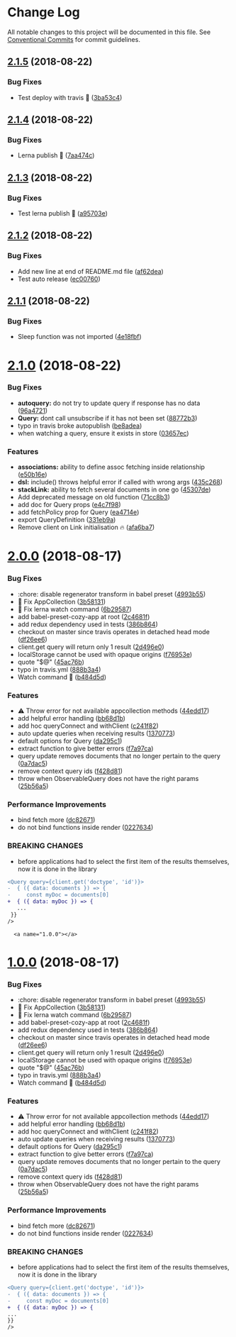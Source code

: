 # Change Log

All notable changes to this project will be documented in this file.
See [Conventional Commits](https://conventionalcommits.org) for commit guidelines.

<a name="2.1.5"></a>
## [2.1.5](https://github.com/cozy/cozy-client/compare/v2.1.4...v2.1.5) (2018-08-22)


### Bug Fixes

* Test deploy with travis 🍄 ([3ba53c4](https://github.com/cozy/cozy-client/commit/3ba53c4))





<a name="2.1.4"></a>
## [2.1.4](https://github.com/cozy/cozy-client/compare/v2.1.3...v2.1.4) (2018-08-22)


### Bug Fixes

* Lerna publish 🚀 ([7aa474c](https://github.com/cozy/cozy-client/commit/7aa474c))





<a name="2.1.3"></a>
## [2.1.3](https://github.com/cozy/cozy-client/compare/v2.1.2...v2.1.3) (2018-08-22)


### Bug Fixes

* Test lerna publish 🔭 ([a95703e](https://github.com/cozy/cozy-client/commit/a95703e))





<a name="2.1.2"></a>
## [2.1.2](https://github.com/cozy/cozy-client/compare/v2.1.1...v2.1.2) (2018-08-22)


### Bug Fixes

* Add new line at end of README.md file ([af62dea](https://github.com/cozy/cozy-client/commit/af62dea))
* Test auto release ([ec00760](https://github.com/cozy/cozy-client/commit/ec00760))





<a name="2.1.1"></a>
## [2.1.1](https://github.com/cozy/cozy-client/compare/v2.1.0...v2.1.1) (2018-08-22)


### Bug Fixes

* Sleep function was not imported ([4e18fbf](https://github.com/cozy/cozy-client/commit/4e18fbf))





<a name="2.1.0"></a>
# [2.1.0](https://github.com/cozy/cozy-client/compare/v2.0.0...v2.1.0) (2018-08-22)


### Bug Fixes

* **autoquery:** do not try to update query if response has no data ([96a4721](https://github.com/cozy/cozy-client/commit/96a4721))
* **Query:** dont call unsubscribe if it has not been set ([88772b3](https://github.com/cozy/cozy-client/commit/88772b3))
* typo in travis broke autopublish ([be8adea](https://github.com/cozy/cozy-client/commit/be8adea))
* when watching a query, ensure it exists in store ([03657ec](https://github.com/cozy/cozy-client/commit/03657ec))


### Features

* **associations:** ability to define assoc fetching inside relationship ([e50b16e](https://github.com/cozy/cozy-client/commit/e50b16e))
* **dsl:** include() throws helpful error if called with wrong args ([435c268](https://github.com/cozy/cozy-client/commit/435c268))
* **stackLink:** ability to fetch several documents in one go ([45307de](https://github.com/cozy/cozy-client/commit/45307de))
* Add deprecated message on old function ([71cc8b3](https://github.com/cozy/cozy-client/commit/71cc8b3))
* add doc for Query props ([e4c7f98](https://github.com/cozy/cozy-client/commit/e4c7f98))
* add fetchPolicy prop for Query ([ea4714e](https://github.com/cozy/cozy-client/commit/ea4714e))
* export QueryDefinition ([331eb9a](https://github.com/cozy/cozy-client/commit/331eb9a))
* Remove client on Link initialisation 🔥 ([afa6ba7](https://github.com/cozy/cozy-client/commit/afa6ba7))





<a name="2.0.0"></a>
# [2.0.0](https://github.com/cozy/cozy-client/compare/v1.0.0-beta.30...v2.0.0) (2018-08-17)


### Bug Fixes

* :chore: disable regenerator transform in babel preset ([4993b55](https://github.com/cozy/cozy-client/commit/4993b55))
* 📝  Fix AppCollection ([3b58131](https://github.com/cozy/cozy-client/commit/3b58131))
* 📝 Fix lerna watch command ([6b29587](https://github.com/cozy/cozy-client/commit/6b29587))
* add babel-preset-cozy-app at root ([2c4681f](https://github.com/cozy/cozy-client/commit/2c4681f))
* add redux dependency used in tests ([386b864](https://github.com/cozy/cozy-client/commit/386b864))
* checkout on master since travis operates in detached head mode ([df26ee6](https://github.com/cozy/cozy-client/commit/df26ee6))
* client.get query will return only 1 result ([2d496e0](https://github.com/cozy/cozy-client/commit/2d496e0))
* localStorage cannot be used with opaque origins ([f76953e](https://github.com/cozy/cozy-client/commit/f76953e))
* quote "$@" ([45ac76b](https://github.com/cozy/cozy-client/commit/45ac76b))
* typo in travis.yml ([888b3a4](https://github.com/cozy/cozy-client/commit/888b3a4))
* Watch command 🐛 ([b484d5d](https://github.com/cozy/cozy-client/commit/b484d5d))


### Features

* ⚠️ Throw error for not available appcollection methods ([44edd17](https://github.com/cozy/cozy-client/commit/44edd17))
* add helpful error handling ([bb68d1b](https://github.com/cozy/cozy-client/commit/bb68d1b))
* add hoc queryConnect and withClient ([c241f82](https://github.com/cozy/cozy-client/commit/c241f82))
* auto update queries when receiving results ([1370773](https://github.com/cozy/cozy-client/commit/1370773))
* default options for Query ([da295c1](https://github.com/cozy/cozy-client/commit/da295c1))
* extract function to give better errors ([f7a97ca](https://github.com/cozy/cozy-client/commit/f7a97ca))
* query update removes documents that no longer pertain to the query ([0a7dac5](https://github.com/cozy/cozy-client/commit/0a7dac5))
* remove context query ids ([f428d81](https://github.com/cozy/cozy-client/commit/f428d81))
* throw when ObservableQuery does not have the right params ([25b56a5](https://github.com/cozy/cozy-client/commit/25b56a5))


### Performance Improvements

* bind fetch more ([dc82671](https://github.com/cozy/cozy-client/commit/dc82671))
* do not bind functions inside render ([0227634](https://github.com/cozy/cozy-client/commit/0227634))


### BREAKING CHANGES

* before applications had to select the
first item of the results themselves, now it is
done in the library

```diff
<Query query={client.get('doctype', 'id')}>
-  { ({ data: documents }) => {
-     const myDoc = documents[0]
+  { ({ data: myDoc }) => {
   ...
 }}
/>
```




      <a name="1.0.0"></a>
# [1.0.0](https://github.com/cozy/cozy-client/compare/v1.0.0-beta.30...v1.0.0) (2018-08-17)


### Bug Fixes

* :chore: disable regenerator transform in babel preset ([4993b55](https://github.com/cozy/cozy-client/commit/4993b55))
* 📝  Fix AppCollection ([3b58131](https://github.com/cozy/cozy-client/commit/3b58131))
* 📝 Fix lerna watch command ([6b29587](https://github.com/cozy/cozy-client/commit/6b29587))
* add babel-preset-cozy-app at root ([2c4681f](https://github.com/cozy/cozy-client/commit/2c4681f))
* add redux dependency used in tests ([386b864](https://github.com/cozy/cozy-client/commit/386b864))
* checkout on master since travis operates in detached head mode ([df26ee6](https://github.com/cozy/cozy-client/commit/df26ee6))
* client.get query will return only 1 result ([2d496e0](https://github.com/cozy/cozy-client/commit/2d496e0))
* localStorage cannot be used with opaque origins ([f76953e](https://github.com/cozy/cozy-client/commit/f76953e))
* quote "$@" ([45ac76b](https://github.com/cozy/cozy-client/commit/45ac76b))
* typo in travis.yml ([888b3a4](https://github.com/cozy/cozy-client/commit/888b3a4))
* Watch command 🐛 ([b484d5d](https://github.com/cozy/cozy-client/commit/b484d5d))


### Features

* ⚠️ Throw error for not available appcollection methods ([44edd17](https://github.com/cozy/cozy-client/commit/44edd17))
* add helpful error handling ([bb68d1b](https://github.com/cozy/cozy-client/commit/bb68d1b))
* add hoc queryConnect and withClient ([c241f82](https://github.com/cozy/cozy-client/commit/c241f82))
* auto update queries when receiving results ([1370773](https://github.com/cozy/cozy-client/commit/1370773))
* default options for Query ([da295c1](https://github.com/cozy/cozy-client/commit/da295c1))
* extract function to give better errors ([f7a97ca](https://github.com/cozy/cozy-client/commit/f7a97ca))
* query update removes documents that no longer pertain to the query ([0a7dac5](https://github.com/cozy/cozy-client/commit/0a7dac5))
* remove context query ids ([f428d81](https://github.com/cozy/cozy-client/commit/f428d81))
* throw when ObservableQuery does not have the right params ([25b56a5](https://github.com/cozy/cozy-client/commit/25b56a5))


### Performance Improvements

* bind fetch more ([dc82671](https://github.com/cozy/cozy-client/commit/dc82671))
* do not bind functions inside render ([0227634](https://github.com/cozy/cozy-client/commit/0227634))


### BREAKING CHANGES

* before applications had to select the
first item of the results themselves, now it is
done in the library

```diff
<Query query={client.get('doctype', 'id')}>
-  { ({ data: documents }) => {
-     const myDoc = documents[0]
+  { ({ data: myDoc }) => {
...
}}
/>
```

